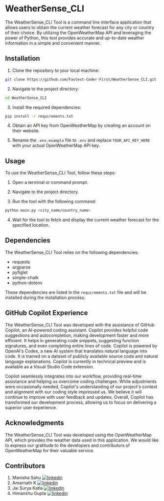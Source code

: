# WeatherSense_CLI

The WeatherSense_CLI Tool is a command line interface application that allows users to obtain the current weather forecast for any city or country of their choice. By utilizing the OpenWeatherMap API and leveraging the power of Python, this tool provides accurate and up-to-date weather information in a simple and convenient manner.

## Installation

1. Clone the repository to your local machine:
```bash
git clone https://github.com/Fastest-Coder-First/WeatherSense_CLI.git
```
2. Navigate to the project directory:
```bash
cd WeatherSense_CLI
```

3. Install the required dependencies:
```bash
pip install -r requirements.txt
```

4. Obtain an API key from OpenWeatherMap by creating an account on their website.

5. Rename the `.env.example` file to `.env` and replace `YOUR_API_KEY_HERE` with your actual OpenWeatherMap API key.

## Usage

To use the WeatherSense_CLI Tool, follow these steps:

1. Open a terminal or command prompt.

2. Navigate to the project directory.

3. Run the tool with the following command:
```bash
python main.py <city_name/country_name>
```

4. Wait for the tool to fetch and display the current weather forecast for the specified location.

## Dependencies

The WeatherSense_CLI Tool relies on the following dependencies:

- requests
- argparse
- pyfiglet
- simple-chalk
- python-dotenv

These dependencies are listed in the `requirements.txt` file and will be installed during the installation process.

## GitHub Copilot Experience

The WeatherSense_CLI Tool was developed with the assistance of GitHub Copilot, an AI-powered coding assistant. Copilot provides helpful code suggestions and autocompletion, making development faster and more efficient. It helps in generating code snippets, suggesting function signatures, and even completing entire lines of code. Copilot is powered by OpenAI's Codex, a new AI system that translates natural language into code. It is trained on a dataset of publicly available source code and natural language explanations. Copilot is currently in technical preview and is available as a Visual Studio Code extension.

Copilot seamlessly integrates into our workflow, providing real-time assistance and helping us overcome coding challenges. While adjustments were occasionally needed, Copilot's understanding of our project's context and alignment with our coding style impressed us. 
We believe it will continue to improve with user feedback and updates. Overall, Copilot has transformed our development process, allowing us to focus on delivering a superior user experience.

## Acknowledgments

The WeatherSense_CLI Tool was developed using the OpenWeatherMap API, which provides the weather data used in this application. We would like to express our gratitude to the developers and contributors of OpenWeatherMap for their valuable service.


## Contributors

1. Manisha Sahu [![linkedin](https://img.shields.io/badge/linkedin-0A66C2?style=for-the-badge&logo=linkedin&logoColor=white)](https://www.linkedin.com/in/himanshu-gupta-4a5942201/)
2. Amarnath K [![linkedin](https://img.shields.io/badge/linkedin-0A66C2?style=for-the-badge&logo=linkedin&logoColor=white)](https://www.linkedin.com/in/himanshu-gupta-4a5942201/)
3. Jai Surya Katla [![linkedin](https://img.shields.io/badge/linkedin-0A66C2?style=for-the-badge&logo=linkedin&logoColor=white)](https://www.linkedin.com/in/jaisurya-katla/)
4. Himanshu Gupta [![linkedin](https://img.shields.io/badge/linkedin-0A66C2?style=for-the-badge&logo=linkedin&logoColor=white)](https://www.linkedin.com/in/himanshu-gupta-4a5942201/)